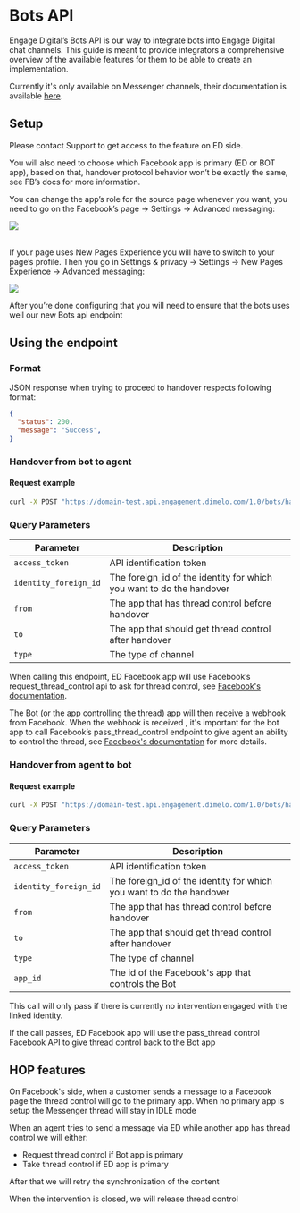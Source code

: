 # Bots API

Engage Digital’s Bots API is our way to integrate bots into Engage Digital chat channels. This guide is meant to provide integrators a comprehensive overview of the available features for them to be able to create an implementation.

Currently it's only available on Messenger channels, their documentation is available [here](https://developers.facebook.com/docs/messenger-platform/handover-protocol).

## Setup

Please contact Support to get access to the feature on ED side.

You will also need to choose which Facebook app is primary (ED or BOT app), based on that, handover protocol behavior won’t be exactly the same, see FB’s docs for more information.

You can change the app’s role for the source page whenever you want, you need to go on the Facebook’s page -> Settings -> Advanced messaging:

<img src="../../img/bots-api-set-primary-app.png" class="img-fluid">

<br>If your page uses New Pages Experience you will have to switch to your page’s profile. Then you go in Settings & privacy -> Settings -> New Pages Experience -> Advanced messaging:

<img src="../../img/bots-api-set-primary-app-new-experience.png" class="img-fluid">

After you’re done configuring that you will need to ensure that the bots uses well our new Bots api endpoint

## Using the endpoint

### Format

JSON response when trying to proceed to handover respects following format:

```json
{
  "status": 200,
  "message": "Success",
}
```

### Handover from bot to agent

#### Request example

```bash
curl -X POST "https://domain-test.api.engagement.dimelo.com/1.0/bots/handover?access_token=<access_token>&identity_foreign_id=<foreign_id>&from=bot&to=agent&type=messenger"
```

### Query Parameters

| Parameter | Description |
|-|-|
| `access_token` | API identification token |
| `identity_foreign_id` | The foreign_id of the identity for which you want to do the handover |
| `from` | The app that has thread control before handover |
| `to` | The app that should get thread control after handover |
| `type` | The type of channel |

When calling this endpoint, ED Facebook app will use Facebook’s request_thread_control api to ask for thread control, see [Facebook's documentation](https://developers.facebook.com/docs/messenger-platform/handover-protocol/conversation-control#request-control).

The Bot (or the app controlling the thread) app will then receive a webhook from Facebook. When the webhook is received , it's important for the bot app to call Facebook’s pass_thread_control endpoint to give agent an ability to control the thread, see [Facebook's documentation](https://developers.facebook.com/docs/messenger-platform/handover-protocol/conversation-control#pass-control-to-another-app) for more details.

### Handover from agent to bot

#### Request example

```bash
curl -X POST "https://domain-test.api.engagement.dimelo.com/1.0/bots/handover?access_token=<access_token>&identity_foreign_id=<foreign_id>&from=agent&to=bot&type=messenger&app_id=<bot_app_id>"
```

### Query Parameters

| Parameter | Description |
|-|-|
| `access_token` | API identification token |
| `identity_foreign_id` | The foreign_id of the identity for which you want to do the handover |
| `from` | The app that has thread control before handover |
| `to` | The app that should get thread control after handover |
| `type` | The type of channel |
| `app_id` | The id of the Facebook's app that controls the Bot |

This call will only pass if there is currently no intervention engaged with the linked identity.

If the call passes, ED Facebook app will use the pass_thread control Facebook API to give thread control back to the Bot app

## HOP features

On Facebook's side, when a customer sends a message to a Facebook page the thread control will go to the primary app. When no primary app is setup the Messenger thread will stay in IDLE mode

When an agent tries to send a message via ED while another app has thread control we will either:

* Request thread control if Bot app is primary
* Take thread control if ED app is primary

After that we will retry the synchronization of the content

When the intervention is closed, we will release thread control

